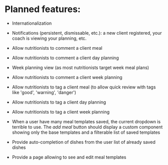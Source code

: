# Planned features:

- Internationalization
- Notifications (persistent, dismissable, etc.): a new client registered, your coach is viewing your planning, etc.

- Allow nutritionists to comment a client meal
- Allow nutritionists to comment a client day planning

- Week planning view (as most nutritionists target week meal plans)
- Allow nutritionists to comment a client week planning

- Allow nutritionists to tag a client meal (to allow quick review with tags like 'good', 'warning', 'danger')
- Allow nutritionists to tag a client day planning
- Allow nutritionists to tag a client week planning

- When a user have many meal templates saved, the current dropdown is terrible to use.
  The *add meal* button should display a custom component showing only the base templates and a filterable list of saved templates

- Provide auto-completion of dishes from the user list of already saved dishes
- Provide a page allowing to see and edit meal templates
